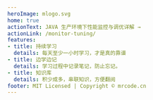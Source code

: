 ```yaml
---
heroImage: mlogo.svg
home: true
actionText: JAVA 生产环境下性能监控与调优详解 →
actionLink: /monitor-tuning/
features:
- title: 持续学习
  details: 每天至少一小时学习，才是真的靠谱
- title: 边学边记
  details: 学习过程中记录笔记，防止忘记。
- title: 知识库
  details: 积少成多，串联知识，方便翻阅
footer: MIT Licensed | Copyright © mrcode.cn
---
```

